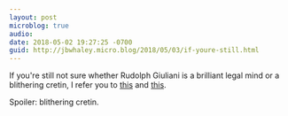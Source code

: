 ```yaml
---
layout: post
microblog: true
audio: 
date: 2018-05-02 19:27:25 -0700
guid: http://jbwhaley.micro.blog/2018/05/03/if-youre-still.html
---
```

If you're still not sure whether Rudolph Giuliani is a brilliant legal mind or a blithering cretin, I refer you to [this](https://apple.news/AxGy-LV5-THa2vEDMWIQZ0A) and [this](https://apple.news/AUsom5FYQROCF_HXYVmPNgQ).

Spoiler: blithering cretin.
